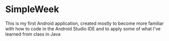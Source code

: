 # SimpleWeek
This is my first Android application, created mostly to become more familiar with how to code in the Android Studio IDE and to apply some of what I've learned from class in Java
